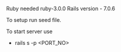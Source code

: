 
Ruby needed ruby-3.0.0
Rails version - 7.0.6

To setup run seed file.

To start server use 
  - rails s -p <PORT_NO>
